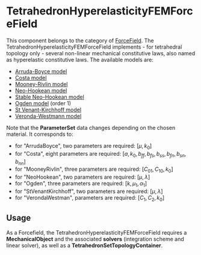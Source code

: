 TetrahedronHyperelasticityFEMForceField
=======================================

This component belongs to the category of [ForceField](../../../../../simulation-principles/multi-model-representation/forcefield/). The TetrahedronHyperelasticityFEMForceField implements - for tetrahedral topology only - several non-linear mechanical constitutive laws, also named as hyperelastic constitutive laws. The available models are:

- [Arruda-Boyce model](https://en.wikipedia.org/wiki/Arruda%E2%80%93Boyce_model)
- [Costa model](https://www.jstor.org/stable/pdf/3066567.pdf)
- [Mooney-Rivlin model](https://en.wikipedia.org/wiki/Mooney%E2%80%93Rivlin_solid)
- [Neo-Hookean model](https://en.wikipedia.org/wiki/Neo-Hookean_solid)
- [Stable Neo-Hookean model](https://dl.acm.org/doi/10.1145/3180491)
- [Ogden model](https://en.wikipedia.org/wiki/Ogden_hyperelastic_model) (order 1)
- [St Venant-Kirchhoff model](https://en.wikipedia.org/wiki/Hyperelastic_material#Saint_Venant%E2%80%93Kirchhoff_model)
- [Veronda-Westmann model](https://www.sciencedirect.com/science/article/pii/0021929070900552)



Note that the **ParameterSet** data changes depending on the chosen material. It corresponds to:

- for "ArrudaBoyce", two parameters are required: $\left[ \mu ,k_0\right]$
- for "Costa", eight parameters are required: $\left[ a,k_{0},b_{ff},b_{fs},b_{ss},b_{fn},b_{sn},b_{nn}\right]$
- for "MooneyRivlin", three parameters are required: $\left[ C_{01},C_{10},k_{0}\right]$
- for "NeoHookean", two parameters are required: $\left[ \mu,\lambda \right]$
- for "Ogden", three parameters are required: $\left[ k,\mu_1,\alpha_1\right]$
- for "StVenantKirchhoff", two parameters are required: $\left[ \mu,\lambda \right]$
- for "VerondaWestman", parameters are required: $\left[ C_{1},C_{2},k_0\right]$


Usage
-----

As a Forcefield, the TetrahedronHyperelasticityFEMForceField requires a **MechanicalObject** and the associated **solvers** (integration scheme and linear solver), as well as a **TetrahedronSetTopologyContainer**.

